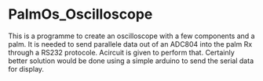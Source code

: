 # PalmOs_Oscilloscope
This is a programme to create an oscilloscope with a few components and a palm.
It is needed to send parallele data out of an ADC804 into the palm Rx through a RS232 protocole. Acircuit is given to perform that. Certainly better solution would be done using a simple arduino to send the serial data for display.
